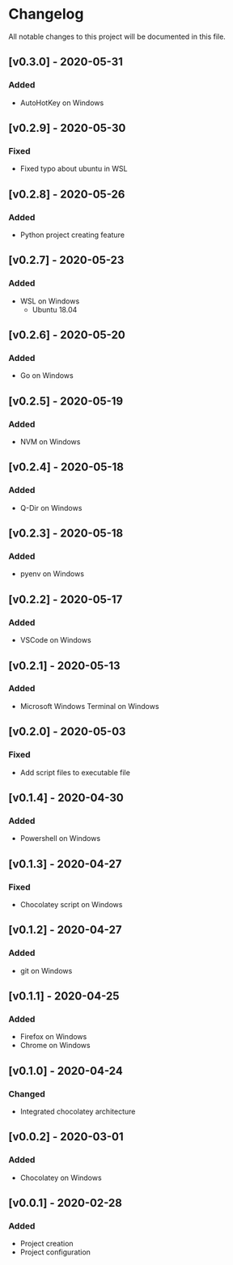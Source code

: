 # Changelog
All notable changes to this project will be documented in this file.

## [v0.3.0] - 2020-05-31
### Added
* AutoHotKey on Windows

## [v0.2.9] - 2020-05-30
### Fixed
* Fixed typo about ubuntu in WSL

## [v0.2.8] - 2020-05-26
### Added
* Python project creating feature

## [v0.2.7] - 2020-05-23
### Added
* WSL on Windows
  + Ubuntu 18.04

## [v0.2.6] - 2020-05-20
### Added
* Go on Windows

## [v0.2.5] - 2020-05-19
### Added
* NVM on Windows

## [v0.2.4] - 2020-05-18
### Added
* Q-Dir on Windows

## [v0.2.3] - 2020-05-18
### Added
* pyenv on Windows

## [v0.2.2] - 2020-05-17
### Added
* VSCode on Windows

## [v0.2.1] - 2020-05-13
### Added
* Microsoft Windows Terminal on Windows

## [v0.2.0] - 2020-05-03
### Fixed
* Add script files to executable file

## [v0.1.4] - 2020-04-30
### Added
* Powershell on Windows

## [v0.1.3] - 2020-04-27
### Fixed
* Chocolatey script on Windows

## [v0.1.2] - 2020-04-27
### Added
* git on Windows

## [v0.1.1] - 2020-04-25
### Added
* Firefox on Windows
* Chrome on Windows

## [v0.1.0] - 2020-04-24
### Changed
* Integrated chocolatey architecture

## [v0.0.2] - 2020-03-01
### Added
* Chocolatey on Windows

## [v0.0.1] - 2020-02-28
### Added
* Project creation
* Project configuration
